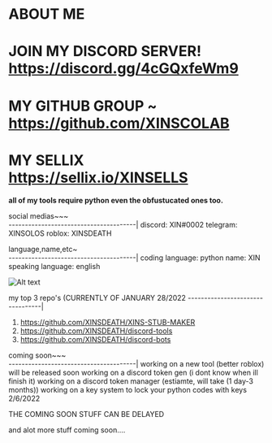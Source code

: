 # ABOUT ME 
# JOIN MY DISCORD SERVER! https://discord.gg/4cGQxfeWm9
# MY GITHUB GROUP ~ https://github.com/XINSCOLAB
# MY SELLIX https://sellix.io/XINSELLS

**all of my tools require python even the obfustucated ones too.**


social medias~~~  
---------------------------------------|
discord: XIN#0002
telegram: XINSOLOS
roblox: XINSDEATH


language,name,etc~   
---------------------------------------|
coding language: python
name: XIN
speaking language: english

![ Alt text](XIN.gif)

my top 3 repo's (CURRENTLY OF JANUARY 28/2022
---------------------------------|
1. https://github.com/XINSDEATH/XINS-STUB-MAKER
2. https://github.com/XINSDEATH/discord-tools
3. https://github.com/XINSDEATH/discord-bots


 coming soon~~~   
---------------------------------------|
working on a new tool (better roblox) will be released soon
working on a discord token gen (i dont know when ill finish it)
working on a discord token manager (estiamte, will take (1 day-3 months))
working on a key system to lock your python codes with keys 2/6/2022

THE COMING SOON STUFF CAN BE DELAYED

and alot more stuff coming soon....







